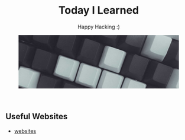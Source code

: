 <h1 align="center">Today I Learned</h1>
<p align="center">Happy Hacking :)<p>

<div style="display: flex; align-items: center; justify-content: center;">
  <img src="_img/hhkb.jpg" width="86%" />
</div>

<br>
<br>

## Useful Websites

* [websites](./website.md)

